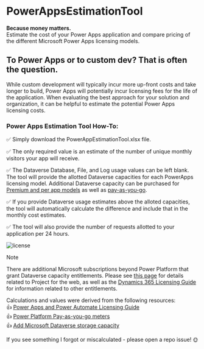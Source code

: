# PowerAppsEstimationTool
**Because money matters.**  
Estimate the cost of your Power Apps application and compare pricing of the different Microsoft Power Apps licensing models. 

## To Power Apps or to custom dev? That is often the question.
While custom development will typically incur more up-front costs and take longer to build, Power Apps will potentially incur licensing fees for the life of the application. When evaluating the best approach for your solution and organization, it can be helpful to estimate the potential Power Apps licensing costs. 
### Power Apps Estimation Tool How-To:
:white_check_mark: Simply download the PowerAppEstimationTool.xlsx file.

:white_check_mark: The only required value is an estimate of the number of unique monthly visitors your app will receive.  

:white_check_mark: The Dataverse Database, File, and Log usage values can be left blank. The tool will provide the allotted Dataverse capacities for each PowerApps licensing model. Additional Dataverse capacity can be purchased for [Premium and per app models](https://learn.microsoft.com/en-us/power-platform/admin/add-storage#purchase-add-on-storage-capacity) as well as [pay-as-you-go](https://learn.microsoft.com/en-us/power-platform/admin/pay-as-you-go-meters?tabs=image#how-do-meters-work).  

:white_check_mark: If you provide Dataverse usage estimates above the alloted capacities, the tool will automatically calculate the difference and include that in the monthly cost estimates.  

:white_check_mark: The tool will also provide the number of requests allotted to your application per 24 hours.

![license](https://github.com/TracyGH/PowerAppsEstimationTool/assets/38665906/2ee54b83-ec74-40ff-9050-9f2bede6dae0)

> [!NOTE]
> There are additional Microsoft subscriptions beyond Power Platform that grant Dataverse capacity
> entitlements. Please see [this page](https://docs.microsoft.com/en-us/office365/servicedescriptions/project-online-service-description/project-web-service-description#project-for-the-web-and-microsoft-dataverse) for details related to Project for the web, as well as the [Dynamics 365 Licensing Guide](https://go.microsoft.com/fwlink/?LinkId=866544&clcid=0x409) for information related to other entitlements.

Calculations and values were derived from the following resources:  
:thumbsup: [Power Apps and Power Automate Licensing Guide](https://go.microsoft.com/fwlink/?linkid=2085130)  
:thumbsup: [Power Platform Pay-as-you-go meters](https://learn.microsoft.com/en-us/power-platform/admin/pay-as-you-go-meters)  
:thumbsup: [Add Microsoft Dataverse storage capacity](https://learn.microsoft.com/en-us/power-platform/admin/add-storage#purchase-add-on-storage-capacity)  

If you see something I forgot or miscalculated - please open a repo issue! 🌞
